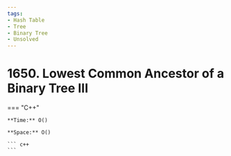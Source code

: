 ```yaml
---
tags:
- Hash Table
- Tree
- Binary Tree
- Unsolved
---
```



# 1650. Lowest Common Ancestor of a Binary Tree III

=== "C++"

    **Time:** O()

    **Space:** O()

    ``` c++
    ```